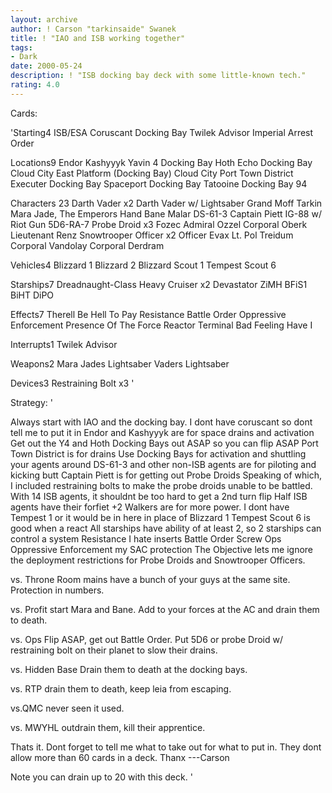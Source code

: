 ```yaml
---
layout: archive
author: ! Carson "tarkinsaide" Swanek
title: ! "IAO and ISB working together"
tags:
- Dark
date: 2000-05-24
description: ! "ISB docking bay deck with some little-known tech."
rating: 4.0
---
```

Cards: 

'Starting4
ISB/ESA
Coruscant Docking Bay
Twilek Advisor
Imperial Arrest Order

Locations9
Endor
Kashyyyk
Yavin 4 Docking Bay
Hoth Echo Docking Bay
Cloud City East Platform (Docking Bay)
Cloud City Port Town District
Executer Docking Bay
Spaceport Docking Bay
Tatooine Docking Bay 94

Characters 23
Darth Vader x2
Darth Vader w/ Lightsaber
Grand Moff Tarkin
Mara Jade, The Emperors Hand
Bane Malar
DS-61-3
Captain Piett
IG-88 w/ Riot Gun
5D6-RA-7
Probe Droid x3
Fozec
Admiral Ozzel
Corporal Oberk
Lieutenant Renz
Snowtrooper Officer x2
Officer Evax
Lt. Pol Treidum
Corporal Vandolay
Corporal Derdram

Vehicles4
Blizzard 1
Blizzard 2
Blizzard Scout 1
Tempest Scout 6

Starships7
Dreadnaught-Class Heavy Cruiser x2
Devastator
ZiMH
BFiS1
BiHT
DiPO

Effects7
Therell Be Hell To Pay
Resistance
Battle Order
Oppressive Enforcement
Presence Of The Force
Reactor Terminal
Bad Feeling Have I

Interrupts1
Twilek Advisor

Weapons2
Mara Jades Lightsaber
Vaders Lightsaber

Devices3
Restraining Bolt x3
'

Strategy: '

Always start with IAO and the docking bay.  I dont have coruscant so dont tell me to put it in
Endor and Kashyyyk are for space drains and activation
Get out the Y4 and Hoth Docking Bays out ASAP so you can flip ASAP
Port Town District is for drains
Use Docking Bays for activation and shuttling your agents around
DS-61-3 and other non-ISB agents are for piloting and kicking butt
Captain Piett is for getting out Probe Droids
Speaking of which,  I included restraining bolts to make the probe droids unable to be battled.
With 14 ISB agents, it shouldnt be too hard to get a 2nd turn flip
Half ISB agents have their forfiet +2
Walkers are for more power.  I dont have Tempest 1 or it would be in here in place of Blizzard 1
Tempest Scout 6 is good when a react
All starships have ability of at least 2, so 2 starships can control a system
Resistance I hate inserts
Battle Order Screw Ops
Oppressive Enforcement my SAC protection
The Objective lets me ignore the deployment restrictions for Probe Droids and Snowtrooper Officers.

vs. Throne Room mains have a bunch of your guys at the same site.  Protection in numbers.

vs. Profit start Mara and Bane.  Add to your forces at the AC and drain them to death.

vs. Ops Flip ASAP, get out Battle Order.  Put 5D6 or probe Droid w/ restraining bolt on their planet to slow their drains.

vs. Hidden Base  Drain them to death at the docking bays.

vs. RTP drain them to death, keep leia from escaping.

vs.QMC  never seen it used.

vs. MWYHL  outdrain them, kill their apprentice.

Thats it.  Dont forget to tell me what to take out for what to put in.	They dont allow more than 60 cards in a deck.
Thanx
---Carson

Note you can drain up to 20 with this deck. '